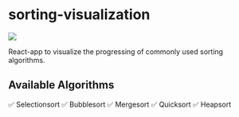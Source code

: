 # sorting-visualization

[<img src="https://img.shields.io/website?up_message=Github%20Pages&url=https%3A%2F%2Fkarimelghamry.github.io%2FGraphAV%2F">](https://iowi479.github.io/sorting-visualization/)

React-app to visualize the progressing of commonly used sorting algorithms.

## Available Algorithms

:white_check_mark: Selectionsort
:white_check_mark: Bubblesort
:white_check_mark: Mergesort
:white_check_mark: Quicksort
:white_check_mark: Heapsort
